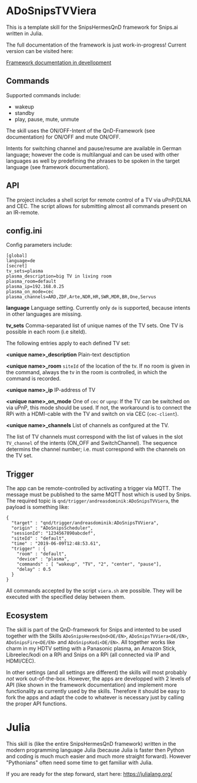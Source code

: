 # ADoSnipsTVViera

This is a template skill for the SnipsHermesQnD framework for Snips.ai
written in Julia.

 The full documentation of the framework is just work-in-progress!
 Current version can be visited here:

 [Framework documentation in devellopment](https://andreasdominik.github.io/ADoSnipsQnD/dev)


## Commands

Supported commands include:

* wakeup
* standby
* play, pause, mute, unmute


The skill uses the ON/OFF-Intent of the QnD-Framework (see documentation) for ON/OFF
and mute ON/OFF.

Intents for switching channel and pause/resume are available in German language;
however the code is multilangual and can  be used with other languages as well by
predefining the phrases to be spoken in the target language (see
framework documentation).

## API

The project includes a shell script for remote control of a TV via
uPnP/DLNA and CEC.
The script allows for submitting almost all commands present on an
IR-remote.

## config.ini

Config parameters include:

```
[global]
language=de
[secret]
tv_sets=plasma
plasma_description=big TV in living room
plasma_room=default
plasma_ip=192.168.0.25
plasma_on_mode=cec
plasma_channels=ARD,ZDF,Arte,NDR,HR,SWR,MDR,BR,One,Servus
```

**language**
Language setting. Currently only `de` is supported, because intents in
other languages are missing.

**tv_sets**
Comma-separated list of unique names of the TV sets. One TV is possible in
each room (i.e siteId).

The following entries apply to each defined TV set:

**&lt;unique name&gt;_description**
Plain-text desctiption

**&lt;unique name&gt;_room**
`siteId` of the location of the tv. If no room is given in the command,
always the tv in the room is controlled, in which the command is
recorded.

**&lt;unique name&gt;_ip**
IP-address of TV

**&lt;unique name&gt;_on_mode**
One of `cec` or `upnp`: If the TV can be switched on via uPnP, this mode
should be used. If not, the workaround is to connect the RPi with
a HDMI-cable with the TV and switch on via CEC (`cec-client`).

**&lt;unique name&gt;_channels**
List of channels as confgured at the TV.


The list of TV channels must correspond with the list of values in the
slot `TV_channel` of the intents (ON_OFF and SwitchChannel). The sequence
determins the channel number; i.e. must correspond with the channels on
the TV set.

## Trigger

The app can be remote-controlled by activating a trigger via
MQTT.
The message must be published to the same MQTT host which is used
by Snips.
The required topic is `qnd/trigger/andreasdominik:ADoSnipsTVViera`,
the payload is something like:

```
{
  "target" : "qnd/trigger/andreasdominik:ADoSnipsTVViera",
  "origin" : "ADoSnipsScheduler",
  "sessionId": "1234567890abcdef",
  "siteId" : "default",
  "time" : "2019-06-09T12:48:53.61",
  "trigger" : {
    "room" : "default",
    "device" : "plasma",
    "commands" : [ "wakeup", "TV", "2", "center", "pause"],
    "delay" : 0.5
  }
}
```
All commands accepted by the script `viera.sh` are possible. They will be
executed with the specified delay between them.


## Ecosystem

The skill is part of the QnD-framework for Snips and intented to be used together
with the Skills `ADoSnipsHermesQnd<DE/EN>`, `ADoSnipsTVViera<DE/EN>`, `ADoSnipsFire<DE/EN>` and `ADoSnipsKodi<DE/EN>`. All together
works like charm in my HDTV setting with a Panasonic plasma, an Amazon Stick,
Libreelec/kodi on a RPi and Snips on a RPi (all connected via IP and HDMI/CEC).

In other settings (and all settings are different) the skills will
most probably *not* work out-of-the-box. However, the apps are developped
with 2 levels of API (like shown in the framework documentation) and implement
more functionality as currently used by the skills. Therefore it should be easy
to fork the apps and adapt the code to whatever is necessary just by calling the
proper API functions.

# Julia

This skill is (like the entire SnipsHermesQnD framework) written in the
modern programming language Julia (because Julia is faster
then Python and coding is much much easier and much more straight forward).
However "Pythonians" often need some time to get familiar with Julia.

If you are ready for the step forward, start here: https://julialang.org/
